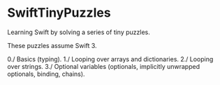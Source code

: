 # SwiftTinyPuzzles
Learning Swift by solving a series of tiny puzzles. 

These puzzles assume Swift 3. 

0./ Basics (typing). 
1./ Looping over arrays and dictionaries.
2./ Looping over strings.
3./ Optional variables (optionals, implicitly unwrapped optionals, binding, chains). 



